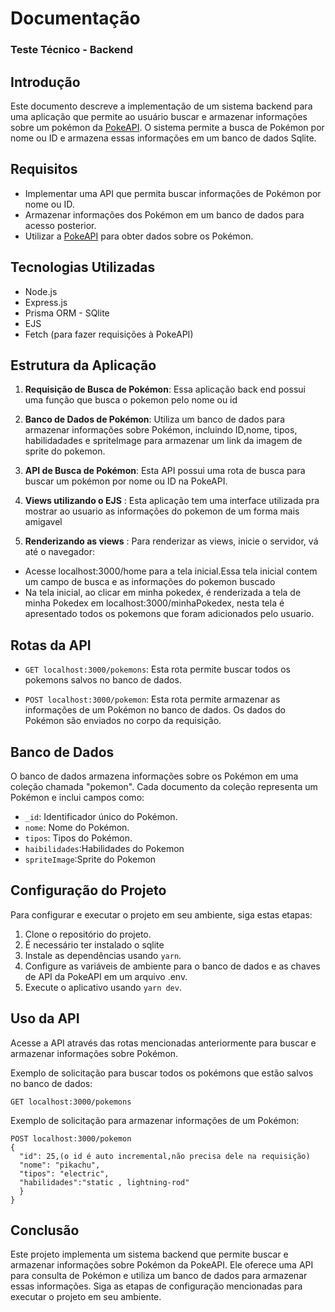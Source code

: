 # Documentação 
### Teste Técnico - Backend 
## Introdução

Este documento descreve a implementação de um sistema backend para uma aplicação que permite ao usuário buscar e armazenar informações sobre um pokémon da [PokeAPI](https://pokeapi.co/). O sistema permite a busca de Pokémon por nome ou ID e armazena essas informações em um banco de dados Sqlite.

## Requisitos

- Implementar uma API que permita buscar informações de Pokémon por nome ou ID.
- Armazenar informações dos Pokémon em um banco de dados para acesso posterior.
- Utilizar a [PokeAPI](https://pokeapi.co/) para obter dados sobre os Pokémon.


## Tecnologias Utilizadas

- Node.js
- Express.js
- Prisma ORM - SQlite
- EJS
- Fetch (para fazer requisições à PokeAPI)

## Estrutura da Aplicação

1. **Requisição de Busca de Pokémon**: Essa aplicação back end possui uma função que busca o pokemon pelo nome ou id

2. **Banco de Dados de Pokémon**: Utiliza um banco de dados para armazenar informações sobre Pokémon, incluindo ID,nome, tipos, habilidadades e spriteImage para armazenar um link da imagem de sprite do pokemon.

3.  **API de Busca de Pokémon**: Esta API possui uma rota de busca para buscar um pokémon por nome ou ID na PokeAPI.

4. **Views utilizando o EJS** : Esta aplicação tem uma interface utilizada pra mostrar ao usuario as informações do pokemon de um forma mais amigavel

5. **Renderizando as views** : Para renderizar as views, inicie o servidor, vá até o navegador:

- Acesse localhost:3000/home para a tela inicial.Essa tela inicial contem um campo de busca e as informações do pokemon buscado
- Na tela inicial, ao clicar em minha pokedex, é renderizada a tela de minha Pokedex em localhost:3000/minhaPokedex, nesta tela é apresentado todos os pokemons que foram adicionados pelo usuario.

## Rotas da API

- `GET localhost:3000/pokemons`: Esta rota permite buscar todos os pokemons salvos no banco de dados.

- `POST localhost:3000/pokemon`: Esta rota permite armazenar as informações de um Pokémon no banco de dados. Os dados do Pokémon são enviados no corpo da requisição.

## Banco de Dados

O banco de dados armazena informações sobre os Pokémon em uma coleção chamada "pokemon". Cada documento da coleção representa um Pokémon e inclui campos como:

- `_id`: Identificador único do Pokémon.
- `nome`: Nome do Pokémon.
- `tipos`: Tipos do Pokémon.
- `haibilidades`:Habilidades do Pokemon
- `spriteImage`:Sprite do Pokemon

## Configuração do Projeto

Para configurar e executar o projeto em seu ambiente, siga estas etapas:

1. Clone o repositório do projeto.
2. É necessário ter instalado o sqlite 
2. Instale as dependências usando `yarn`.
3. Configure as variáveis de ambiente para o banco de dados e as chaves de API da PokeAPI em um arquivo .env.
4. Execute o aplicativo usando `yarn dev`.

## Uso da API

Acesse a API através das rotas mencionadas anteriormente para buscar e armazenar informações sobre Pokémon.

Exemplo de solicitação para buscar todos os pokémons que estão salvos no banco de dados:

```
GET localhost:3000/pokemons
```

Exemplo de solicitação para armazenar informações de um Pokémon:

```
POST localhost:3000/pokemon
{
  "id": 25,(o id é auto incremental,não precisa dele na requisição)
  "nome": "pikachu",
  "tipos": "electric",
  "habilidades":"static , lightning-rod"
  }
}
```

## Conclusão

Este projeto implementa um sistema backend que permite buscar e armazenar informações sobre Pokémon da PokeAPI. Ele oferece uma API para consulta de Pokémon e utiliza um banco de dados para armazenar essas informações. Siga as etapas de configuração mencionadas para executar o projeto em seu ambiente.

